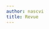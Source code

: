```yaml
---
author: nascvi
title: Revue
---
```


<!-- +++
title = 'Revue'
date = 2023-11-03T13:20:43+01:00
draft = true
+++ -->
